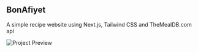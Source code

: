 ## BonAfiyet

A simple recipe website using Next.js, Tailwind CSS and TheMealDB.com api

![Project Preview]([./src/BonAfiyet.gif](https://github.com/sumeyyesever/BonAfiyet/blob/master/src/BonAFiyet.gif))
